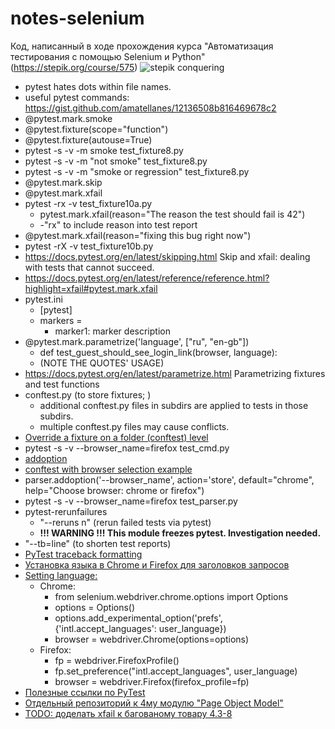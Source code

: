 # notes-selenium
Код, написанный в ходе прохождения курса "Автоматизация тестирования с помощью Selenium и Python" (https://stepik.org/course/575)
![stepik conquering](https://media.tenor.com/images/ca4da758cdd8816f0e79f5dd0fe83f6d/tenor.gif)
* pytest hates dots within file names.
* useful pytest commands: https://gist.github.com/amatellanes/12136508b816469678c2
* @pytest.mark.smoke
* @pytest.fixture(scope="function")
* @pytest.fixture(autouse=True)
* pytest -s -v -m smoke test_fixture8.py
* pytest -s -v -m "not smoke" test_fixture8.py
* pytest -s -v -m "smoke or regression" test_fixture8.py
* @pytest.mark.skip
* @pytest.mark.xfail
* pytest -rx -v test_fixture10a.py
  * pytest.mark.xfail(reason="The reason the test should fail is 42")
  * -"rx" to include reason into test report
* @pytest.mark.xfail(reason="fixing this bug right now")
* pytest -rX -v test_fixture10b.py
* https://docs.pytest.org/en/latest/skipping.html Skip and xfail: dealing with tests that cannot succeed.
* https://docs.pytest.org/en/latest/reference/reference.html?highlight=xfail#pytest.mark.xfail
* pytest.ini
  * [pytest]
  * markers =
    * marker1: marker description
* @pytest.mark.parametrize('language', ["ru", "en-gb"])
  * def test_guest_should_see_login_link(browser, language):
  * (NOTE THE QUOTES' USAGE)
* https://docs.pytest.org/en/latest/parametrize.html Parametrizing fixtures and test functions
* conftest.py (to store fixtures; )
  * additional conftest.py files in subdirs are applied to tests in those subdirs.
  * multiple conftest.py files may cause conflicts.
* [Override a fixture on a folder (conftest) level](https://docs.pytest.org/en/latest/fixture.html?highlight=conftest#override-a-fixture-on-a-folder-conftest-level)
* pytest -s -v --browser_name=firefox test_cmd.py
* [addoption](https://docs.pytest.org/en/latest/example/simple.html?highlight=addoption)
* [conftest with browser selection example](https://github.com/cocolacre/notes-selenium/tree/main/3-6_6)
* parser.addoption('--browser_name', action='store', default="chrome", help="Choose browser: chrome or firefox")
* pytest -s -v --browser_name=firefox test_parser.py
* pytest-rerunfailures
  * "--reruns n" (rerun failed tests via pytest)
  * **!!! WARNING !!! This module freezes pytest. Investigation needed.**
* "--tb=line" (to shorten test reports)
* [PyTest traceback formatting](https://docs.pytest.org/en/latest/usage.html#modifying-python-traceback-printing)
* [Установка языка в Chrome и Firefox для заголовков запросов](https://stepik.org/lesson/237240/step/8)
* [Setting language:](https://github.com/cocolacre/notes-selenium/tree/main/3-6_8)
  * Chrome:
    * from selenium.webdriver.chrome.options import Options
    * options = Options()
    * options.add_experimental_option('prefs', {'intl.accept_languages': user_language})
	* browser = webdriver.Chrome(options=options)
  * Firefox:
    * fp = webdriver.FirefoxProfile()
    * fp.set_preference("intl.accept_languages", user_language)
    * browser = webdriver.Firefox(firefox_profile=fp)
* [Полезные ссылки по PyTest](https://stepik.org/lesson/237258/step/1?unit=209646)
* [Отдельный репозиторий к 4му модулю "Page Object Model"](https://github.com/cocolacre/selenium-autotesting-stepik-4-task-repo)
* [TODO: доделать xfail к багованому товару 4.3-8](https://stepik.org/lesson/201964/step/4?unit=176022)
